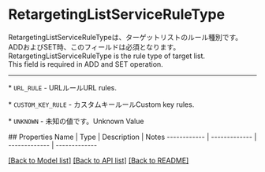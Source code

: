 # RetargetingListServiceRuleType

<div lang=\"ja\">RetargetingListServiceRuleTypeは、ターゲットリストのルール種別です。<br> ADDおよびSET時、このフィールドは必須となります。</div> <div lang=\"en\">RetargetingListServiceRuleType is the rule type of target list.<br> This field is required in ADD and SET operation.</div> <hr> <p>* <code>URL_RULE</code> - <span lang=\"ja\">URLルール</span><span lang=\"en\">URL rules.</span></p> <p>* <code>CUSTOM_KEY_RULE</code> - <span lang=\"ja\">カスタムキールール</span><span lang=\"en\">Custom key rules.</span></p> <p>* <code>UNKNOWN</code> - <span lang=\"ja\">未知の値です。</span><span lang=\"en\">Unknown Value</span></p> 
## Properties
Name | Type | Description | Notes
------------ | ------------- | ------------- | -------------

[[Back to Model list]](../README.md#documentation-for-models) [[Back to API list]](../README.md#documentation-for-api-endpoints) [[Back to README]](../README.md)


